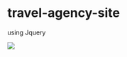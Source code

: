 # travel-agency-site 
using Jquery


![](https://media.giphy.com/media/l0ExjBp4ZkJLBD4D6/source.gif)
